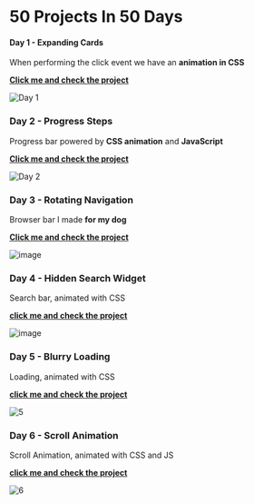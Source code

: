 # 50 Projects In 50 Days

#### Day 1 - Expanding Cards 

<p>When performing the click event we have an <strong>animation in CSS</strong></p>
<strong><a href="https://devoliveira-expanding-card.surge.sh">Click me and check the project</a></strong>


![Day 1](https://user-images.githubusercontent.com/98242025/158743223-6fa21b97-7282-4b29-815c-8080d8804d8b.png)

### Day 2 - Progress Steps

<p>Progress bar powered by <strong>CSS animation</strong> and <strong>JavaScript</strong></p>
<strong><a href="https://devoliveira-progress.surge.sh">Click me and check the project</a></strong>


![Day 2](https://user-images.githubusercontent.com/98242025/159135326-139f62b9-c18a-4a77-8bfa-9d69243c6ad3.png)

### Day 3 - Rotating Navigation 

<p>Browser bar I made <strong>for my dog</strong></p>
<strong><a href="https://devdog-saori.surge.sh/">Click me and check the project</a></strong>

![image](https://user-images.githubusercontent.com/98242025/163698418-4e60a125-b8c4-471c-a3cc-ddbafddce4de.png)

 ### Day 4 - Hidden Search Widget
 
 <p>Search bar, animated with CSS</p>
 <strong><a href="https://devoliveira-search.surge.sh">click me and check the project</a></strong>
 
 ![image](https://user-images.githubusercontent.com/98242025/178393333-5cd6c242-2784-4ab7-a584-240991210214.png)

 ### Day 5 - Blurry Loading
 
 <p>Loading, animated with CSS</p>
 <strong><a href="https://blurry-loading-oliveira.surge.sh">click me and check the project</a></strong>
 
![5](https://user-images.githubusercontent.com/98242025/179015518-f6601310-a41a-4a5e-8aeb-df0491b15fef.gif)

 ### Day 6 - Scroll Animation
 
 <p>Scroll Animation, animated with CSS and JS</p>
 <strong><a href="https://scroll-animation-oliveira.surge.sh/">click me and check the project</a></strong>
 
![6](https://user-images.githubusercontent.com/98242025/179328327-fa836c3f-7700-4f75-bc9e-92287040ee07.gif)
